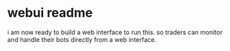 # webui readme

i am now ready to build a web interface to run this. so traders can monitor and handle their bots directly from a web interface.